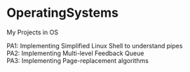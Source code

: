 # OperatingSystems
My Projects in OS

PA1: Implementing Simplified Linux Shell to understand pipes   
PA2: Implementing Multi-level Feedback Queue   
PA3: Implementing Page-replacement algorithms

